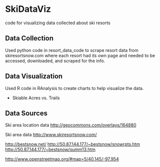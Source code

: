 SkiDataViz
==========

code for visualizing data collected about ski resorts


Data Collection
---------------

Used python code in resort_data_code to scrape resort data from skiresortsnow.com where each resort had its own page and needed to be accessed, downloaded, and scraped for the info.


Data Visualization
------------------

Used R code in RAnalysis to create charts to help visualize the data.

* Skiable Acres vs. Trails



Data Sources
------------


Ski area location data
http://geocommons.com/overlays/164880

Ski area data
http://www.skiresortsnow.com/


http://bestsnow.net/
http://50.87.144.177/~bestsnow/snowrpts.htm
http://50.87.144.177/~bestsnow/summ13.htm

http://www.openstreetmap.org/#map=5/40.145/-97.954